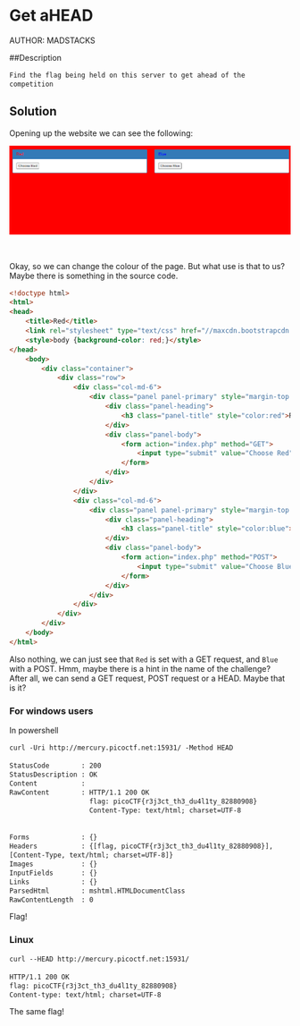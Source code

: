 # Get aHEAD

AUTHOR: MADSTACKS

##Description

```
Find the flag being held on this server to get ahead of the competition
```

## Solution

Opening up the website we can see the following: 
</br>

![website](./website.png)

</br>

Okay, so we can change the colour of the page. But what use is that to us? Maybe there is something in the source code.
```html
<!doctype html>
<html>
<head>
    <title>Red</title>
    <link rel="stylesheet" type="text/css" href="//maxcdn.bootstrapcdn.com/bootstrap/3.3.5/css/bootstrap.min.css">
	<style>body {background-color: red;}</style>
</head>
	<body>
		<div class="container">
			<div class="row">
				<div class="col-md-6">
					<div class="panel panel-primary" style="margin-top:50px">
						<div class="panel-heading">
							<h3 class="panel-title" style="color:red">Red</h3>
						</div>
						<div class="panel-body">
							<form action="index.php" method="GET">
								<input type="submit" value="Choose Red"/>
							</form>
						</div>
					</div>
				</div>
				<div class="col-md-6">
					<div class="panel panel-primary" style="margin-top:50px">
						<div class="panel-heading">
							<h3 class="panel-title" style="color:blue">Blue</h3>
						</div>
						<div class="panel-body">
							<form action="index.php" method="POST">
								<input type="submit" value="Choose Blue"/>
							</form>
						</div>
					</div>
				</div>
			</div>
		</div>
	</body>
</html>
```
Also nothing, we can just see that `Red` is set with a GET request, and `Blue` with a POST. Hmm, maybe there is a hint in the name of the challenge? After all, we can send a GET request, POST request or a HEAD. Maybe that is it? 

### For windows users
In powershell
```
curl -Uri http://mercury.picoctf.net:15931/ -Method HEAD

StatusCode        : 200
StatusDescription : OK
Content           :
RawContent        : HTTP/1.1 200 OK
                    flag: picoCTF{r3j3ct_th3_du4l1ty_82880908}
                    Content-Type: text/html; charset=UTF-8


Forms             : {}
Headers           : {[flag, picoCTF{r3j3ct_th3_du4l1ty_82880908}], [Content-Type, text/html; charset=UTF-8]}
Images            : {}
InputFields       : {}
Links             : {}
ParsedHtml        : mshtml.HTMLDocumentClass
RawContentLength  : 0
```
Flag! 

### Linux
```
curl --HEAD http://mercury.picoctf.net:15931/

HTTP/1.1 200 OK
flag: picoCTF{r3j3ct_th3_du4l1ty_82880908}
Content-type: text/html; charset=UTF-8
```
The same flag!